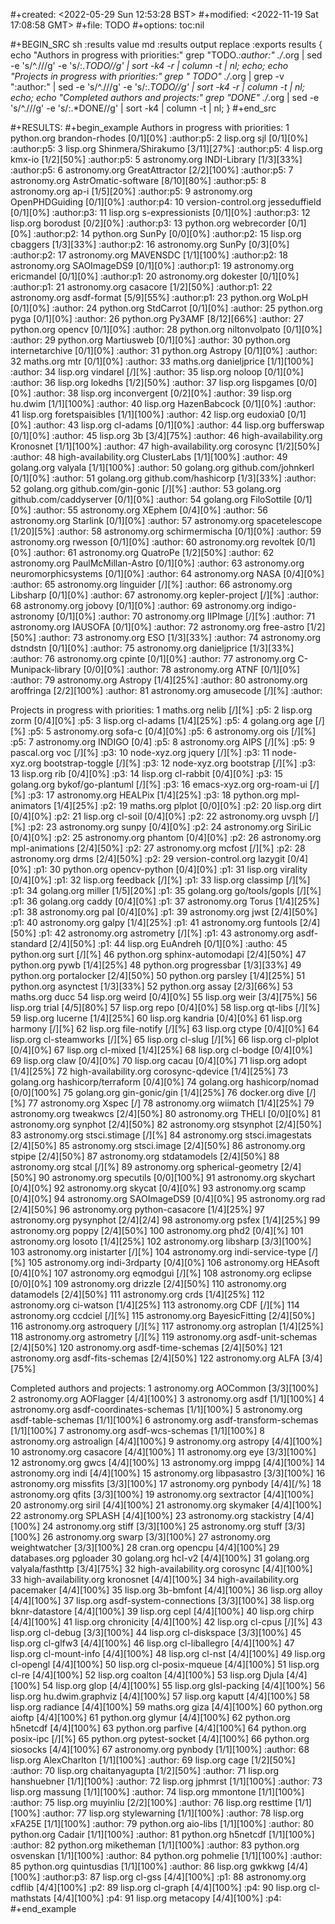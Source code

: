 #+created: <2022-05-29 Sun 12:53:28 BST>
#+modified: <2022-11-19 Sat 17:08:58 GMT>
#+file: TODO
#+options: toc:nil

#+BEGIN_SRC sh :results value md :results output replace :exports results
{
    echo "Authors in progress with priorities:"
    grep "TODO.*:author:" ./*.org  |
        sed -e 's/^.\///g' -e 's/:.*TODO//g' |
        sort -k4 -r |
        column -t |
        nl;
    echo;
    echo "Projects in progress with priorities:"
    grep " TODO" ./*.org |
        grep -v ":author:"  |
        sed -e 's/^.\///g' -e 's/:.*TODO//g' |
        sort -k4 -r |
        column -t |
        nl;
    echo;
    echo "Completed authors and projects:"
    grep "DONE" ./*.org |
        sed -e 's/^.\///g' -e 's/:.*DONE//g' |
        sort -k4 |
        column -t |
        nl;
}
#+end_src

#+RESULTS:
#+begin_example
Authors in progress with priorities:
     1	python.org             brandon-rhodes          [0/1][0%]    :author:p5:
     2	lisp.org               sjl                     [0/1][0%]    :author:p5:
     3	lisp.org               Shinmera/Shirakumo      [3/11][27%]  :author:p5:
     4	lisp.org               kmx-io                  [1/2][50%]   :author:p5:
     5	astronomy.org          INDI-Library            [1/3][33%]   :author:p5:
     6	astronomy.org          GreatAttractor          [2/2][100%]  :author:p5:
     7	astronomy.org          AstrOmatic-software     [8/10][80%]  :author:p5:
     8	astronomy.org          ap-i                    [1/5][20%]   :author:p5:
     9	astronomy.org          OpenPHDGuiding          [0/1][0%]    :author:p4:
    10	version-control.org    jesseduffield           [0/1][0%]    :author:p3:
    11	lisp.org               s-expressionists        [0/1][0%]    :author:p3:
    12	lisp.org               borodust                [0/2][0%]    :author:p3:
    13	python.org             webrecorder             [0/1][0%]    :author:p2:
    14	python.org             SunPy                   [0/0][0%]    :author:p2:
    15	lisp.org               cbaggers                [1/3][33%]   :author:p2:
    16	astronomy.org          SunPy                   [0/3][0%]    :author:p2:
    17	astronomy.org          MAVENSDC                [1/1][100%]  :author:p2:
    18	astronomy.org          SAOImageDS9             [0/1][0%]    :author:p1:
    19	astronomy.org          ericmandel              [0/1][0%]    :author:p1:
    20	astronomy.org          dokester                [0/1][0%]    :author:p1:
    21	astronomy.org          casacore                [1/2][50%]   :author:p1:
    22	astronomy.org          asdf-format             [5/9][55%]   :author:p1:
    23	python.org             WoLpH                   [0/1][0%]    :author:
    24	python.org             StdCarrot               [0/1][0%]    :author:
    25	python.org             pyga                    [0/1][0%]    :author:
    26	python.org             Py3AMF                  [8/12][66%]  :author:
    27	python.org             opencv                  [0/1][0%]    :author:
    28	python.org             niltonvolpato           [0/1][0%]    :author:
    29	python.org             Martiusweb              [0/1][0%]    :author:
    30	python.org             internetarchive         [0/1][0%]    :author:
    31	python.org             Astropy                 [0/1][0%]    :author:
    32	maths.org              mtr                     [0/1][0%]    :author:
    33	maths.org              danieljprice            [1/1][100%]  :author:
    34	lisp.org               vindarel                [/][%]       :author:
    35	lisp.org               noloop                  [0/1][0%]    :author:
    36	lisp.org               lokedhs                 [1/2][50%]   :author:
    37	lisp.org               lispgames               [0/0][0%]    :author:
    38	lisp.org               inconvergent            [0/2][0%]    :author:
    39	lisp.org               hu.dwim                 [1/1][100%]  :author:
    40	lisp.org               HazenBabcock            [0/1][0%]    :author:
    41	lisp.org               foretspaisibles         [1/1][100%]  :author:
    42	lisp.org               eudoxia0                [0/1][0%]    :author:
    43	lisp.org               cl-adams                [0/1][0%]    :author:
    44	lisp.org               bufferswap              [0/1][0%]    :author:
    45	lisp.org               3b                      [3/4][75%]   :author:
    46	high-availability.org  Kronosnet               [1/1][100%]  :author:
    47	high-availability.org  corosync                [1/2][50%]   :author:
    48	high-availability.org  ClusterLabs             [1/1][100%]  :author:
    49	golang.org             valyala                 [1/1][100%]  :author:
    50	golang.org             github.com/johnkerl     [0/1][0%]    :author:
    51	golang.org             github.com/hashicorp    [1/3][33%]   :author:
    52	golang.org             github.com/gin-gonic    [/][%]       :author:
    53	golang.org             github.com/caddyserver  [0/1][0%]    :author:
    54	golang.org             FiloSottile             [0/1][0%]    :author:
    55	astronomy.org          XEphem                  [0/4][0%]    :author:
    56	astronomy.org          Starlink                [0/1][0%]    :author:
    57	astronomy.org          spacetelescope          [1/20][5%]   :author:
    58	astronomy.org          schirmermischa          [0/1][0%]    :author:
    59	astronomy.org          rwesson                 [0/1][0%]    :author:
    60	astronomy.org          revoltek                [0/1][0%]    :author:
    61	astronomy.org          QuatroPe                [1/2][50%]   :author:
    62	astronomy.org          PaulMcMillan-Astro      [0/1][0%]    :author:
    63	astronomy.org          neuromorphicsystems     [0/1][0%]    :author:
    64	astronomy.org          NASA                    [0/4][0%]    :author:
    65	astronomy.org          linguider               [/][%]       :author:
    66	astronomy.org          Libsharp                [0/1][0%]    :author:
    67	astronomy.org          kepler-project          [/][%]       :author:
    68	astronomy.org          jobovy                  [0/1][0%]    :author:
    69	astronomy.org          indigo-astronomy        [0/1][0%]    :author:
    70	astronomy.org          IIPImage                [/][%]       :author:
    71	astronomy.org          IAUSOFA                 [0/1][0%]    :author:
    72	astronomy.org          free-astro              [1/2][50%]   :author:
    73	astronomy.org          ESO                     [1/3][33%]   :author:
    74	astronomy.org          dstndstn                [0/1][0%]    :author:
    75	astronomy.org          danieljprice            [1/3][33%]   :author:
    76	astronomy.org          cpinte                  [0/1][0%]    :author:
    77	astronomy.org          C-Munipack-library      [0/0][0%]    :author:
    78	astronomy.org          ATNF                    [0/1][0%]    :author:
    79	astronomy.org          Astropy                 [1/4][25%]   :author:
    80	astronomy.org          aroffringa              [2/2][100%]  :author:
    81	astronomy.org          amusecode               [/][%]       :author:

Projects in progress with priorities:
     1	maths.org              nelib                [/][%]       :p5:
     2	lisp.org               zorm                 [0/4][0%]    :p5:
     3	lisp.org               cl-adams             [1/4][25%]   :p5:
     4	golang.org             age                  [/][%]       :p5:
     5	astronomy.org          sofa-c               [0/4][0%]    :p5:
     6	astronomy.org          ois                  [/][%]       :p5:
     7	astronomy.org          INDIGO               [0/4]        :p5:
     8	astronomy.org          AIPS                 [/][%]       :p5:
     9	pascal.org             voc                  [/][%]       :p3:
    10	node-xyz.org           jquery               [/][%]       :p3:
    11	node-xyz.org           bootstrap-toggle     [/][%]       :p3:
    12	node-xyz.org           bootstrap            [/][%]       :p3:
    13	lisp.org               rib                  [0/4][0%]    :p3:
    14	lisp.org               cl-rabbit            [0/4][0%]    :p3:
    15	golang.org             bykof/go-plantuml    [/][%]       :p3:
    16	emacs-xyz.org          org-roam-ui          [/][%]       :p3:
    17	astronomy.org          HEALPix              [1/4][25%]   :p3:
    18	python.org             mpl-animators        [1/4][25%]   :p2:
    19	maths.org              plplot               [0/0][0%]    :p2:
    20	lisp.org               dirt                 [0/4][0%]    :p2:
    21	lisp.org               cl-soil              [0/4][0%]    :p2:
    22	astronomy.org          uvsph                [/][%]       :p2:
    23	astronomy.org          sunpy                [0/4][0%]    :p2:
    24	astronomy.org          SiriLic              [0/4][0%]    :p2:
    25	astronomy.org          phantom              [0/4][0%]    :p2:
    26	astronomy.org          mpl-animations       [2/4][50%]   :p2:
    27	astronomy.org          mcfost               [/][%]       :p2:
    28	astronomy.org          drms                 [2/4][50%]   :p2:
    29	version-control.org    lazygit              [0/4][0%]    :p1:
    30	python.org             opencv-python        [0/4][0%]    :p1:
    31	lisp.org               virality             [0/4][0%]    :p1:
    32	lisp.org               feedback             [/][%]       :p1:
    33	lisp.org               classimp             [/][%]       :p1:
    34	golang.org             miller               [1/5][20%]   :p1:
    35	golang.org             go/tools/gopls       [/][%]       :p1:
    36	golang.org             caddy                [0/4][0%]    :p1:
    37	astronomy.org          Torus                [1/4][25%]   :p1:
    38	astronomy.org          pal                  [0/4][0%]    :p1:
    39	astronomy.org          jwst                 [2/4][50%]   :p1:
    40	astronomy.org          galpy                [1/4][25%]   :p1:
    41	astronomy.org          funtools             [2/4][50%]   :p1:
    42	astronomy.org          astrometry           [/][%]       :p1:
    43	astronomy.org          asdf-standard        [2/4][50%]   :p1:
    44	lisp.org               EuAndreh             [0/1][0%]    :autho:
    45	python.org             surt                 [/][%]
    46	python.org             sphinx-automodapi    [2/4][50%]
    47	python.org             pywb                 [1/4][25%]
    48	python.org             progressbar          [1/3][33%]
    49	python.org             portalocker          [2/4][50%]
    50	python.org             parsley              [1/4][25%]
    51	python.org             asynctest            [1/3][33%]
    52	python.org             assay                [2/3][66%]
    53	maths.org              ducc
    54	lisp.org               weird                [0/4][0%]
    55	lisp.org               weir                 [3/4][75%]
    56	lisp.org               trial                [4/5][80%]
    57	lisp.org               repo                 [0/4][0%]
    58	lisp.org               qt-libs              [/][%]
    59	lisp.org               lucerne              [1/4][25%]
    60	lisp.org               kandria              [0/4][0%]
    61	lisp.org               harmony              [/][%]
    62	lisp.org               file-notify          [/][%]
    63	lisp.org               ctype                [0/4][0%]
    64	lisp.org               cl-steamworks        [/][%]
    65	lisp.org               cl-slug              [/][%]
    66	lisp.org               cl-plplot            [0/4][0%]
    67	lisp.org               cl-mixed             [1/4][25%]
    68	lisp.org               cl-bodge             [0/4][0%]
    69	lisp.org               claw                 [0/4][0%]
    70	lisp.org               cacau                [0/4][0%]
    71	lisp.org               adopt                [1/4][25%]
    72	high-availability.org  corosync-qdevice     [1/4][25%]
    73	golang.org             hashicorp/terraform  [0/4][0%]
    74	golang.org             hashicorp/nomad      [0/0][100%]
    75	golang.org             gin-gonic/gin        [1/4][25%]
    76	docker.org             dive                 [/][%]
    77	astronomy.org          Xspec                [/]
    78	astronomy.org          wiimatch             [1/4][25%]
    79	astronomy.org          tweakwcs             [2/4][50%]
    80	astronomy.org          THELI                [0/0][0%]
    81	astronomy.org          synphot              [2/4][50%]
    82	astronomy.org          stsynphot            [2/4][50%]
    83	astronomy.org          stsci.stimage        [/][%]
    84	astronomy.org          stsci.imagestats     [2/4][50%]
    85	astronomy.org          stsci.image          [2/4][50%]
    86	astronomy.org          stpipe               [2/4][50%]
    87	astronomy.org          stdatamodels         [2/4][50%]
    88	astronomy.org          stcal                [/][%]
    89	astronomy.org          spherical-geometry   [2/4][50%]
    90	astronomy.org          specutils            [0/0][100%]
    91	astronomy.org          skychart             [0/4][0%]
    92	astronomy.org          skycat               [0/4][0%]
    93	astronomy.org          scamp                [0/4][0%]
    94	astronomy.org          SAOImageDS9          [0/4][0%]
    95	astronomy.org          rad                  [2/4][50%]
    96	astronomy.org          python-casacore      [1/4][25%]
    97	astronomy.org          pysynphot            [2/4][2/4]
    98	astronomy.org          psfex                [1/4][25%]
    99	astronomy.org          poppy                [2/4][50%]
   100	astronomy.org          phd2                 [0/4][%]
   101	astronomy.org          losoto               [1/4][25%]
   102	astronomy.org          libsharp             [3/3][100%]
   103	astronomy.org          inistarter           [/][%]
   104	astronomy.org          indi-service-type    [/][%]
   105	astronomy.org          indi-3rdparty        [0/4][0%]
   106	astronomy.org          HEAsoft              [0/4][0%]
   107	astronomy.org          eqmodgui             [/][%]
   108	astronomy.org          eclipse              [0/0][0%]
   109	astronomy.org          drizzle              [2/4][50%]
   110	astronomy.org          datamodels           [2/4][50%]
   111	astronomy.org          crds                 [1/4][25%]
   112	astronomy.org          ci-watson            [1/4][25%]
   113	astronomy.org          CDF                  [/][%]
   114	astronomy.org          ccdciel              [/][%]
   115	astronomy.org          BayesicFitting       [2/4][50%]
   116	astronomy.org          astroquery           [/][%]
   117	astronomy.org          astroplan            [1/4][25%]
   118	astronomy.org          astrometry           [/][%]
   119	astronomy.org          asdf-unit-schemas    [2/4][50%]
   120	astronomy.org          asdf-time-schemas    [2/4][50%]
   121	astronomy.org          asdf-fits-schemas    [2/4][50%]
   122	astronomy.org          ALFA                 [3/4][75%]

Completed authors and projects:
     1	astronomy.org          AOCommon                  [3/3][100%]
     2	astronomy.org          AOFlagger                 [4/4][100%]
     3	astronomy.org          asdf                      [1/1][100%]
     4	astronomy.org          asdf-coordinates-schemas  [1/1][100%]
     5	astronomy.org          asdf-table-schemas        [1/1][100%]
     6	astronomy.org          asdf-transform-schemas    [1/1][100%]
     7	astronomy.org          asdf-wcs-schemas          [1/1][100%]
     8	astronomy.org          astroalign                [4/4][100%]
     9	astronomy.org          astropy                   [4/4][100%]
    10	astronomy.org          casacore                  [4/4][100%]
    11	astronomy.org          eye                       [3/3][100%]
    12	astronomy.org          gwcs                      [4/4][100%]
    13	astronomy.org          imppg                     [4/4][100%]
    14	astronomy.org          indi                      [4/4][100%]
    15	astronomy.org          libpasastro               [3/3][100%]
    16	astronomy.org          missfits                  [3/3][100%]
    17	astronomy.org          pynbody                   [4/4][/%]
    18	astronomy.org          qfits                     [3/3][100%]
    19	astronomy.org          sextractor                [4/4][100%]
    20	astronomy.org          siril                     [4/4][100%]
    21	astronomy.org          skymaker                  [4/4][100%]
    22	astronomy.org          SPLASH                    [4/4][100%]
    23	astronomy.org          stackistry                [4/4][100%]
    24	astronomy.org          stiff                     [3/3][100%]
    25	astronomy.org          stuff                     [3/3][100%]
    26	astronomy.org          swarp                     [3/3][100%]
    27	astronomy.org          weightwatcher             [3/3][100%]
    28	cran.org               opencpu                   [4/4][100%]
    29	databases.org          pgloader
    30	golang.org             hcl-v2                    [4/4][100%]
    31	golang.org             valyala/fasthttp          [3/4][75%]
    32	high-availability.org  corosync                  [4/4][100%]
    33	high-availability.org  kronosnet                 [4/4][100%]
    34	high-availability.org  pacemaker                 [4/4][100%]
    35	lisp.org               3b-bmfont                 [4/4][100%]
    36	lisp.org               alloy                     [4/4][100%]
    37	lisp.org               asdf-system-connections   [3/3][100%]
    38	lisp.org               bknr-datastore            [4/4][100%]
    39	lisp.org               cepl                      [4/4][100%]
    40	lisp.org               chirp                     [4/4][100%]
    41	lisp.org               chronicity                [4/4][100%]
    42	lisp.org               cl-cpus                   [/][%]
    43	lisp.org               cl-debug                  [3/3][100%]
    44	lisp.org               cl-diskspace              [3/3][100%]
    45	lisp.org               cl-glfw3                  [4/4][100%]
    46	lisp.org               cl-liballegro             [4/4][100%]
    47	lisp.org               cl-mount-info             [4/4][100%]
    48	lisp.org               cl-nst                    [4/4][100%]
    49	lisp.org               cl-opengl                 [4/4][100%]
    50	lisp.org               cl-posix-mqueue           [4/4][100%]
    51	lisp.org               cl-re                     [4/4][100%]
    52	lisp.org               coalton                   [4/4][100%]
    53	lisp.org               Djula                     [4/4][100%]
    54	lisp.org               glop                      [4/4][100%]
    55	lisp.org               glsl-packing              [4/4][100%]
    56	lisp.org               hu.dwim.graphviz          [4/4][100%]
    57	lisp.org               kaputt                    [4/4][100%]
    58	lisp.org               radiance                  [4/4][100%]
    59	maths.org              giza                      [4/4][100%]
    60	python.org             aioftp                    [4/4][100%]
    61	python.org             glymur                    [4/4][100%]
    62	python.org             h5netcdf                  [4/4][100%]
    63	python.org             parfive                   [4/4][100%]
    64	python.org             posix-ipc                 [/][%]
    65	python.org             pytest-socket             [4/4][100%]
    66	python.org             siosocks                  [4/4][100%]
    67	astronomy.org          pynbody                   [1/1][100%]  :author:
    68	lisp.org               AlexCharlton              [1/1][100%]  :author:
    69	lisp.org               cage                      [1/2][50%]   :author:
    70	lisp.org               chaitanyagupta            [1/2][50%]   :author:
    71	lisp.org               hanshuebner               [1/1][100%]  :author:
    72	lisp.org               jphmrst                   [1/1][100%]  :author:
    73	lisp.org               massung                   [1/1][100%]  :author:
    74	lisp.org               mmontone                  [1/1][100%]  :author:
    75	lisp.org               muyinliu                  [2/2][100%]  :author:
    76	lisp.org               resttime                  [1/1][100%]  :author:
    77	lisp.org               stylewarning              [1/1][100%]  :author:
    78	lisp.org               xFA25E                    [1/1][100%]  :author:
    79	python.org             aio-libs                  [1/1][100%]  :author:
    80	python.org             Cadair                    [1/1][100%]  :author:
    81	python.org             h5netcdf                  [1/1][100%]  :author:
    82	python.org             miketheman                [1/1][100%]  :author:
    83	python.org             osvenskan                 [1/1][100%]  :author:
    84	python.org             pohmelie                  [1/1][100%]  :author:
    85	python.org             quintusdias               [1/1][100%]  :author:
    86	lisp.org               gwkkwg                    [4/4][100%]  :author:p3:
    87	lisp.org               cl-gss                    [4/4][100%]  :p1:
    88	astronomy.org          cdflib                    [4/4][100%]  :p2:
    89	lisp.org               cl-graph                  [4/4][100%]  :p4:
    90	lisp.org               cl-mathstats              [4/4][100%]  :p4:
    91	lisp.org               metacopy                  [4/4][100%]  :p4:
#+end_example
